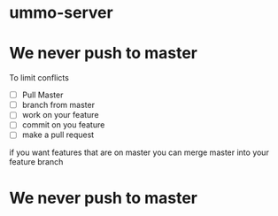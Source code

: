 # ummo-server
# We never push to master 
To limit conflicts
* [ ] Pull Master
* [ ] branch from master
* [ ] work on your feature
* [ ] commit on you feature
* [ ] make a pull request 

if you want features that are on master you can merge master into your feature branch

# We never push to master 

